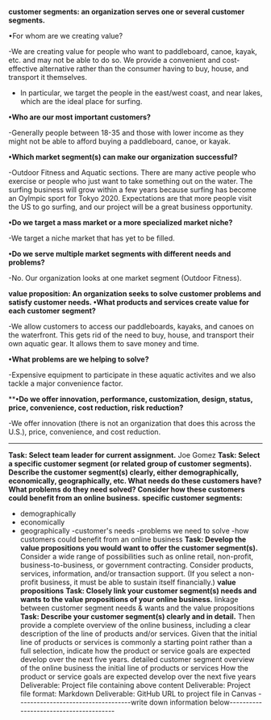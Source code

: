 **customer segments: an organization serves one or several customer segments.**

•For whom are we creating value?

  -We are creating value for people who want to paddleboard, canoe, kayak, etc. and may not be able to do so. We provide a convenient and cost-effective alternative rather than the consumer having to buy, house, and transport it themselves.
  - In particular, we target the people in the east/west coast, and near lakes, which are the ideal place for surfing.
  
**•Who are our most important customers?**

  -Generally people between 18-35 and those with lower income as they might not be able to afford buying a paddleboard, canoe, or kayak.
  
**•Which market segment(s) can make our organization successful?**

  -Outdoor Fitness and Aquatic sections. There are many active people who exercise or people who just want to take something out on the water. The surfing business will grow within a few years because surfing has become an Oylmpic sport for Tokyo 2020. Expectations are that more people visit the US to go surfing, and our project will be a great business opportunity.

**•Do we target a mass market or a more specialized market niche?**

  -We target a niche market that has yet to be filled.

**•Do we serve multiple market segments with different needs and problems?**

  -No. Our organization looks at one market segment (Outdoor Fitness).

**value proposition: An organization seeks to solve customer problems and satisfy customer needs.
•What products and services create value for each customer segment?**

  -We allow customers to access our paddleboards, kayaks, and canoes on the waterfront. This gets rid of the need to buy, house, and transport their own aquatic gear. It allows them to save money and time.

**•What problems are we helping to solve?**

  -Expensive equipment to participate in these aquatic activites and we also tackle a major convenience factor.

****•Do we offer innovation, performance, customization, design, status, price, convenience, cost reduction, risk reduction?**

  -We offer innovation (there is not an organization that does this across the U.S.), price, convenience, and cost reduction.

---------------------------------------------------------------------------------------------------------------------------
**Task: Select team leader for current assignment.**
Joe Gomez
**Task: Select a specific customer segment (or related group of customer segments). Describe the customer segment(s) clearly, either demographically, economically, geographically, etc. What needs do these customers have? What problems do they need solved? Consider how these customers could benefit from an online business.**
**specific customer segments:**
- demographically
- economically
- geographically
-customer's needs 
-problems we need to solve
-how customers could benefit from an online business
**Task: Develop the value propositions you would want to offer the customer segment(s).** Consider a wide range of possibilities such as online retail, non-profit, business-to-business, or government contracting. Consider products, services, information, and/or transaction support. (If you select a non-profit business, it must be able to sustain itself financially.)
**value propositions**
**Task: Closely link your customer segment(s) needs and wants to the value propositions of your online business.**
linkage between customer segment needs & wants and the value propositions
**Task: Describe your customer segment(s) clearly and in detail.** Then provide a complete overview of the online business, including a clear description of the line of products and/or services. Given that the initial line of products or services is commonly a starting point rather than a full selection, indicate how the product or service goals are expected develop over the next five years.
detailed customer segment
overview of the online business
the initial line of products or services
How the product or service goals are expected develop over the next five years
Deliverable: Project file containing above content
Deliverable: Project file format: Markdown
Deliverable: GitHub URL to project file in Canvas
-----------------------------------write down information below---------------------------------------

